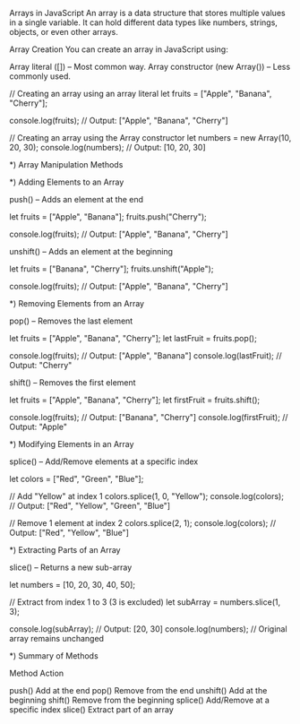 Arrays in JavaScript
An array is a data structure that stores multiple values in a single variable. It can hold different data types like numbers, strings, objects, or even other arrays.

Array Creation
You can create an array in JavaScript using:

Array literal ([]) – Most common way.
Array constructor (new Array()) – Less commonly used.

// Creating an array using an array literal
let fruits = ["Apple", "Banana", "Cherry"];

console.log(fruits); // Output: ["Apple", "Banana", "Cherry"]

// Creating an array using the Array constructor
let numbers = new Array(10, 20, 30);
console.log(numbers); // Output: [10, 20, 30]

*) Array Manipulation Methods

*) Adding Elements to an Array

push() – Adds an element at the end

let fruits = ["Apple", "Banana"];
fruits.push("Cherry"); 

console.log(fruits); // Output: ["Apple", "Banana", "Cherry"]

unshift() – Adds an element at the beginning

let fruits = ["Banana", "Cherry"];
fruits.unshift("Apple");

console.log(fruits); // Output: ["Apple", "Banana", "Cherry"]

*) Removing Elements from an Array

pop() – Removes the last element

let fruits = ["Apple", "Banana", "Cherry"];
let lastFruit = fruits.pop();

console.log(fruits); // Output: ["Apple", "Banana"]
console.log(lastFruit); // Output: "Cherry"

shift() – Removes the first element

let fruits = ["Apple", "Banana", "Cherry"];
let firstFruit = fruits.shift();

console.log(fruits); // Output: ["Banana", "Cherry"]
console.log(firstFruit); // Output: "Apple"

*) Modifying Elements in an Array

splice() – Add/Remove elements at a specific index

let colors = ["Red", "Green", "Blue"];

// Add "Yellow" at index 1
colors.splice(1, 0, "Yellow"); 
console.log(colors); // Output: ["Red", "Yellow", "Green", "Blue"]

// Remove 1 element at index 2
colors.splice(2, 1);
console.log(colors); // Output: ["Red", "Yellow", "Blue"]

*) Extracting Parts of an Array

slice() – Returns a new sub-array

let numbers = [10, 20, 30, 40, 50];

// Extract from index 1 to 3 (3 is excluded)
let subArray = numbers.slice(1, 3);

console.log(subArray); // Output: [20, 30]
console.log(numbers); // Original array remains unchanged

*) Summary of Methods

Method	    Action

push()	    Add at the end
pop()	    Remove from the end
unshift()	Add at the beginning
shift()	    Remove from the beginning
splice()	Add/Remove at a specific index
slice()	    Extract part of an array